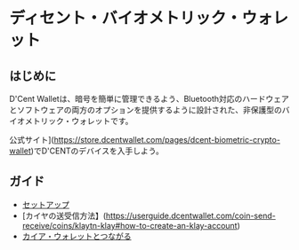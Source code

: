 # ディセント・バイオメトリック・ウォレット

## はじめに<a id="introduction"></a>

D'Cent Walletは、暗号を簡単に管理できるよう、Bluetooth対応のハードウェアとソフトウェアの両方のオプションを提供するように設計された、非保護型のバイオメトリック・ウォレットです。

公式サイト](https://store.dcentwallet.com/pages/dcent-biometric-crypto-wallet)でD'CENTのデバイスを入手しよう。

## ガイド

- [セットアップ](https://userguide.dcentwallet.com/biometric-wallet/setting-up)
- [カイヤの送受信方法】(https://userguide.dcentwallet.com/coin-send-receive/coins/klaytn-klay#how-to-create-an-klay-account)
- [カイア・ウォレットとつながる](https://userguide.dcentwallet.com/external-service/kaikas)
